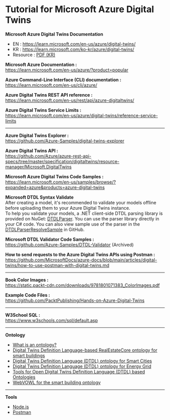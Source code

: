 # Tutorial for Microsoft Azure Digital Twins 

**Microsoft Azure Digital Twins Documentation**  
- EN : https://learn.microsoft.com/en-us/azure/digital-twins/  
- KR : https://learn.microsoft.com/ko-kr/azure/digital-twins/  
- Resource : [PDF (KR)](https://learn.microsoft.com/pdf?url=https%3A%2F%2Flearn.microsoft.com%2Fko-kr%2Fazure%2Fdigital-twins%2Ftoc.json)  

**Microsoft Azure Documentation :**   
https://learn.microsoft.com/en-us/azure/?product=popular    

**Azure Command-Line Interface (CLI) documentation :**   
https://learn.microsoft.com/en-us/cli/azure/   

**Azure Digital Twins REST API reference :**   
https://learn.microsoft.com/en-us/rest/api/azure-digitaltwins/   

**Azure Digital Twins Service Limits :**   
https://learn.microsoft.com/en-us/azure/digital-twins/reference-service-limits    

--- 

**Azure Digital Twins Explorer :**   
https://github.com/Azure-Samples/digital-twins-explorer    

**Azure Digital Twins API :**   
https://github.com/Azure/azure-rest-api-specs/tree/master/specification/digitaltwins/resource-manager/Microsoft.DigitalTwins   

**Microsoft Azure Digital Twins Code Samples :**   
https://learn.microsoft.com/en-us/samples/browse/?expanded=azure&products=azure-digital-twins   

**Microsoft DTDL Syntax Validate**   
After creating a model, it's recommended to validate your models offline before uploading them to your Azure Digital Twins instance.  
To help you validate your models, a .NET client-side DTDL parsing library is provided on NuGet: [DTDLParser](https://www.nuget.org/packages/DTDLParser). You can use the parser library directly in your C# code. You can also view sample use of the parser in the [DTDLParserResolveSample](https://github.com/digitaltwinconsortium/DTDLParser/tree/main/samples/DTDLParserResolveSample) in GitHub.  

**Microsoft DTDL Validator Code Samples :**    
https://github.com/Azure-Samples/DTDL-Validator (Archived)   

**How to send requests to the Azure Digital Twins APIs using Postman :**   
https://github.com/MicrosoftDocs/azure-docs/blob/main/articles/digital-twins/how-to-use-postman-with-digital-twins.md   

---

**Book Color Images :**    
https://static.packt-cdn.com/downloads/9781801071383_ColorImages.pdf

**Example Code Files :**    
https://github.com/PacktPublishing/Hands-on-Azure-Digital-Twins  

--- 

**W3School SQL :**    
https://www.w3schools.com/sql/default.asp   

--- 

**Ontology**   
- [What is an ontology?](https://learn.microsoft.com/en-us/azure/digital-twins/concepts-ontologies)   
- [Digital Twins Definition Language-based RealEstateCore ontology for smart buildings](https://github.com/Azure/opendigitaltwins-building)
- [Digital Twins Definition Language (DTDL) ontology for Smart Cities](https://github.com/Azure/opendigitaltwins-smartcities)
- [Digital Twins Definition Language (DTDL) ontology for Energy Grid](https://github.com/Azure/opendigitaltwins-energygrid)   
- [Tools for Open Digital Twins Definition Language (DTDL) based Ontologies](https://github.com/Azure/opendigitaltwins-tools)
- [WebVOWL for the smart building ontology](https://doc.realestatecore.io/3.3/full.html)

---

**Tools**   
- [Node.js](https://nodejs.org/en/blog/release/v14.15.4)   
- [Postman](https://www.postman.com/)


